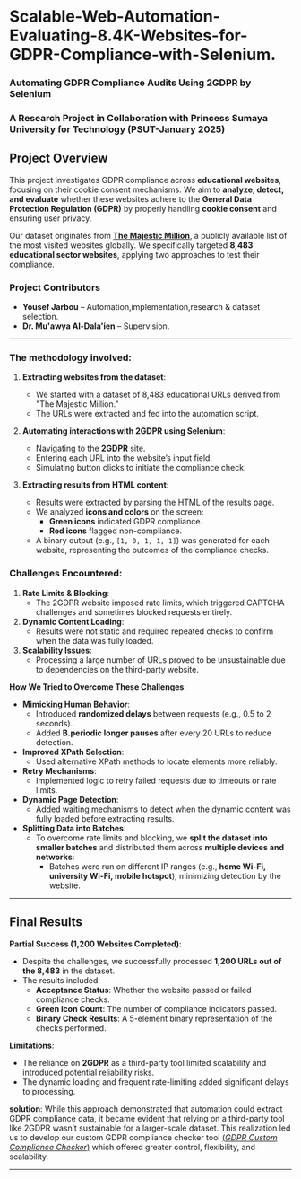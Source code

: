 # Scalable-Web-Automation-Evaluating-8.4K-Websites-for-GDPR-Compliance-with-Selenium.
### **Automating GDPR Compliance Audits Using 2GDPR by Selenium**
### **A Research Project in Collaboration with Princess Sumaya University for Technology (PSUT-January 2025)**  

## **Project Overview**  
This project investigates GDPR compliance across **educational websites**, focusing on their cookie consent mechanisms. We aim to **analyze, detect, and evaluate** whether these websites adhere to the **General Data Protection Regulation (GDPR)** by properly handling **cookie consent** and ensuring user privacy.

Our dataset originates from [**The Majestic Million**](https://majestic.com/reports/majestic-million?domain=&majesticMillionType=2&tld=paris&oq=&canUseDefault=), a publicly available list of the most visited websites globally. We specifically targeted **8,483 educational sector websites**, applying two approaches to test their compliance.


### **Project Contributors**  
- **Yousef Jarbou** – Automation,implementation,research & dataset selection.
- **Dr. Mu'awya Al-Dala'ien** – Supervision.

---
### **The methodology involved:**

1. **Extracting websites from the dataset**:
   - We started with a dataset of 8,483 educational URLs derived from "The Majestic Million."
   - The URLs were extracted and fed into the automation script.

2. **Automating interactions with 2GDPR using Selenium**:
   - Navigating to the **2GDPR** site.
   - Entering each URL into the website’s input field.
   - Simulating button clicks to initiate the compliance check.

3. **Extracting results from HTML content**:
   - Results were extracted by parsing the HTML of the results page.
   - We analyzed **icons and colors** on the screen:
     - **Green icons** indicated GDPR compliance.
     - **Red icons** flagged non-compliance.
   - A binary output (e.g., `[1, 0, 1, 1, 1]`) was generated for each website, representing the outcomes of the compliance checks.

### **Challenges Encountered**:
1. **Rate Limits & Blocking**:
     - The 2GDPR website imposed rate limits, which triggered CAPTCHA challenges and sometimes blocked requests entirely.
2. **Dynamic Content Loading**:
     - Results were not static and required repeated checks to confirm when the data was fully loaded.
3. **Scalability Issues**:
     - Processing a large number of URLs proved to be unsustainable due to dependencies on the third-party website.

**How We Tried to Overcome These Challenges**:
   - **Mimicking Human Behavior**:
     - Introduced **randomized delays** between requests (e.g., 0.5 to 2 seconds).
     - Added **B.periodic longer pauses** after every 20 URLs to reduce detection.
   - **Improved XPath Selection**:
     - Used alternative XPath methods to locate elements more reliably.
   - **Retry Mechanisms**:
     - Implemented logic to retry failed requests due to timeouts or rate limits.
   - **Dynamic Page Detection**:
     - Added waiting mechanisms to detect when the dynamic content was fully loaded before extracting results.
   - **Splitting Data into Batches**:
     - To overcome rate limits and blocking, we **split the dataset into smaller batches** and distributed them across **multiple devices and networks**:
       - Batches were run on different IP ranges (e.g., **home Wi-Fi, university Wi-Fi, mobile hotspot**), minimizing detection by the website.
---

## **Final Results**
**Partial Success (1,200 Websites Completed)**:
   - Despite the challenges, we successfully processed **1,200 URLs out of the 8,483** in the dataset.
   - The results included:
     - **Acceptance Status**: Whether the website passed or failed compliance checks.
     - **Green Icon Count**: The number of compliance indicators passed.
     - **Binary Check Results**: A 5-element binary representation of the checks performed.

**Limitations**:
   - The reliance on **2GDPR** as a third-party tool limited scalability and introduced potential reliability risks.
   - The dynamic loading and frequent rate-limiting added significant delays to processing.

**solution**:
While this approach demonstrated that automation could extract GDPR compliance data, it became evident that relying on a third-party tool like 2GDPR wasn’t sustainable for a larger-scale dataset. This realization led us to develop our custom GDPR compliance checker tool [(*GDPR Custom Compliance Checker*)](https://github.com/yousefjarbou/GDPR-Custom-Compliance-Checker) which offered greater control, flexibility, and scalability.

---


